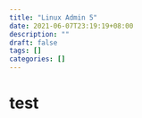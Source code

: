 ```yaml
---
title: "Linux Admin 5"
date: 2021-06-07T23:19:19+08:00
description: ""
draft: false
tags: []
categories: []
---
```

# test

<!--more-->


